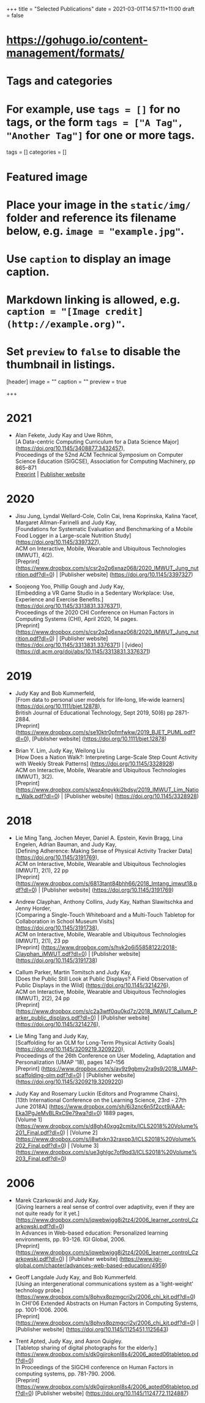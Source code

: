 
+++
title = "Selected Publications"
date = 2021-03-01T14:57:11+11:00
draft = false

# https://gohugo.io/content-management/formats/

# Tags and categories
# For example, use `tags = []` for no tags, or the form `tags = ["A Tag", "Another Tag"]` for one or more tags.
tags = []
categories = []

# Featured image
# Place your image in the `static/img/` folder and reference its filename below, e.g. `image = "example.jpg"`.
# Use `caption` to display an image caption.
#   Markdown linking is allowed, e.g. `caption = "[Image credit](http://example.org)"`.
# Set `preview` to `false` to disable the thumbnail in listings.
[header]
image = ""
caption = ""
preview = true

+++

# 2021
- Alan Fekete, Judy Kay and Uwe Röhm,  
[A Data-centric Computing Curriculum for a Data Science Major]
(https://doi.org/10.1145/3408877.3432457),  
Proceedings of the 52nd ACM Technical Symposium on Computer Science Education (SIGCSE),
Association for Computing Machinery, pp 865–871  
[Preprint](https://www.dropbox.com/s/tgnxtnsbzrfouhi/2021_SIGCSE_Fekete_datacurriculum.pdf?dl=0) |
[Publisher website](https://doi.org/10.1145/3408877.3432457)  


# 2020

- Jisu Jung, Lyndal Wellard-Cole, Colin Cai, Irena Koprinska, Kalina Yacef, Margaret Allman-Farinelli and Judy Kay,  
[Foundations for Systematic Evaluation and Benchmarking of a Mobile Food Logger in a Large-scale Nutrition Study]
(https://doi.org/10.1145/3397327),  
ACM on Interactive, Mobile, Wearable and Ubiquitous Technologies (IMWUT), 4(2).  
[Preprint] (https://www.dropbox.com/s/csr2q2p6xnaz068/2020_IMWUT_Jung_nutrition.pdf?dl=0) |
[Publisher website] (https://doi.org/10.1145/3397327)

- Soojeong Yoo, Phillip Gough and Judy Kay,  
[Embedding a VR Game Studio in a Sedentary Workplace: Use, Experience and Exercise Benefits.]
(https://doi.org/10.1145/3313831.3376371),  
Proceedings of the 2020 CHI Conference on Human Factors in Computing Systems (CHI), April 2020, 14 pages.  
[Preprint] (https://www.dropbox.com/s/csr2q2p6xnaz068/2020_IMWUT_Jung_nutrition.pdf?dl=0) |
[Publisher website] (https://doi.org/10.1145/3313831.3376371) |
[video] (https://dl.acm.org/doi/abs/10.1145/3313831.3376371)

# 2019

- Judy Kay and Bob Kummerfeld,  
[From data to personal user models for life‐long, life‐wide learners]
(https://doi.org/10.1111/bjet.12878),  
British Journal of Educational Technology, Sept 2019, 50(6) pp 2871-2884.  
[Preprint] (https://www.dropbox.com/s/se10ktr0pfmfwkw/2019_BJET_PUML.pdf?dl=0),
[Publisher website] (https://doi.org/10.1111/bjet.12878) 

- Brian Y. Lim, Judy Kay, Weilong Liu  
[How Does a Nation Walk?: Interpreting Large-Scale Step Count Activity with Weekly Streak Patterns]
(https://doi.org/10.1145/3328928)  
ACM on Interactive, Mobile, Wearable and Ubiquitous Technologies (IMWUT), 3(2).  
[Preprint] (https://www.dropbox.com/s/wqz4npvkki2bdsy/2019_IMWUT_Lim_Nation_Walk.pdf?dl=0) |
[Publisher website] (https://doi.org/10.1145/3328928) 

# 2018

- Lie Ming Tang, Jochen Meyer, Daniel A. Epstein, Kevin Bragg, Lina Engelen, Adrian Bauman, and Judy Kay,  
[Defining Adherence: Making Sense of Physical Activity Tracker Data]
(https://doi.org/10.1145/3191769),  
ACM on Interactive, Mobile, Wearable and Ubiquitous Technologies (IMWUT), 2(1), 22 pp  
[Preprint] (https://www.dropbox.com/s/6813tant84bhh66/2018_lmtang_imwut18.pdf?dl=0) |
[Publisher website] (https://doi.org/10.1145/3191769)

- Andrew Clayphan, Anthony Collins, Judy Kay, Nathan Slawitschka and Jenny Horder,  
[Comparing a Single-Touch Whiteboard and a Multi-Touch Tabletop for Collaboration in School Museum Visits]
(https://doi.org/10.1145/3191738),  
ACM on Interactive, Mobile, Wearable and Ubiquitous Technologies (IMWUT), 2(1), 23 pp    
[Preprint] (https://www.dropbox.com/s/hvk2o6i55858122/2018-Clayphan_iMWUT.pdf?dl=0) |
[Publisher website] (https://doi.org/10.1145/3191738)

- Callum Parker, Martin Tomitsch and Judy Kay,  
[Does the Public Still Look at Public Displays? A Field Observation of Public Displays in the Wild]
(https://doi.org/10.1145/3214276),  
ACM on Interactive, Mobile, Wearable and Ubiquitous Technologies (IMWUT), 2(2), 24 pp  
[Preprint] (https://www.dropbox.com/s/c2a3wtf0qu0kd7z/2018_IMWUT_Callum_Parker_public_displays.pdf?dl=0) |
[Publisher website] (https://doi.org/10.1145/3214276),  

- Lie Ming Tang and Judy Kay,   
[Scaffolding for an OLM for Long-Term Physical Activity Goals]  
(https://doi.org/10.1145/3209219.3209220),  
Proceedings of the 26th Conference on User Modeling, Adaptation and Personalization (UMAP '18), pages 147–156  
[Preprint] (https://www.dropbox.com/s/av9z9gbmy2ra9s9/2018_UMAP-scaffolding-olm.pdf?dl=0) |
[Publisher website] (https://doi.org/10.1145/3209219.3209220)

- Judy Kay and Rosemary Luckin (Editors and Programme Chairs),  
[13th International Conference on the Learning Science, 23rd - 27th June 2018A]
(https://www.dropbox.com/sh/6i3znc6n5f2cct9/AAA-Eka3PgJeMvBLRxC9e79wa?dl=0) 1889 pages,  
[Volume 1] (https://www.dropbox.com/s/d8gh40xgg2cmitx/ICLS2018%20Volume%201_Final.pdf?dl=0) |
[Volume 2] (https://www.dropbox.com/s/j8wtxkn32raxpp3/ICLS2018%20Volume%202_Final.pdf?dl=0) |
[Volume 3] (https://www.dropbox.com/s/ue3ghlgc7of9pd3/ICLS2018%20Volume%203_Final.pdf?dl=0)

# 2006

- Marek Czarkowski and Judy Kay.  
[Giving learners a real sense of control over adaptivity, even if they are not quite ready for it yet.]
(https://www.dropbox.com/s/jqwebwigg8i2tz4/2006_learner_control_Czarkowski.pdf?dl=0)  
In Advances in Web-based education: Personalized learning environments, pp. 93-126. IGI Global, 2006.  
[Preprint] (https://www.dropbox.com/s/jqwebwigg8i2tz4/2006_learner_control_Czarkowski.pdf?dl=0) |
[Publisher website] (https://www.igi-global.com/chapter/advances-web-based-education/4959)

- Geoff Langdale Judy Kay, and Bob Kummerfeld.  
[Using an intergenerational communications system as a 'light-weight' technology probe.]
(https://www.dropbox.com/s/8phvx8pzmgcri2y/2006_chi_kit.pdf?dl=0)  
In CHI'06 Extended Abstracts on Human Factors in Computing Systems, pp. 1001-1006. 2006.  
[Preprint] (https://www.dropbox.com/s/8phvx8pzmgcri2y/2006_chi_kit.pdf?dl=0) |
[Publisher website] (https://doi.org/10.1145/1125451.1125643)

- Trent Apted, Judy Kay, and Aaron Quigley.  
[Tabletop sharing of digital photographs for the elderly.]
(https://www.dropbox.com/s/dk0gjirokonl8s4/2006_apted06tabletop.pdf?dl=0)  
In Proceedings of the SIGCHI conference on Human Factors in computing systems, pp. 781-790. 2006.  
[Preprint] (https://www.dropbox.com/s/dk0gjirokonl8s4/2006_apted06tabletop.pdf?dl=0)
[Publisher website] (https://doi.org/10.1145/1124772.1124887)

